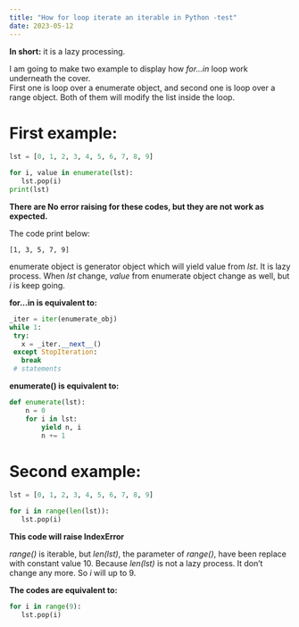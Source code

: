 ```yaml
---
title: "How for loop iterate an iterable in Python -test"
date: 2023-05-12
---
```



**In short:** 
it is a lazy processing.

I am going to make two example to display how *for...in* loop work underneath the cover.  
First one is loop over a enumerate object, and second one is loop over a range object. Both of them will modify the list inside the loop.

# First example:

```python
lst = [0, 1, 2, 3, 4, 5, 6, 7, 8, 9]

for i, value in enumerate(lst):
   lst.pop(i)
print(lst)
```

**There are No error raising for these codes, but they are not work as expected.**

The code print below:

```
[1, 3, 5, 7, 9] 
```

enumerate object is generator object which will yield value from *lst*. It is lazy process. 
When *lst* change, *value* from enumerate object change as well, but *i* is keep going. 

**for...in is equivalent to:**

```python
_iter = iter(enumerate_obj) 
while 1:
 try:
   x = _iter.__next__() 
 except StopIteration:
   break
 # statements
```

**enumerate() is equivalent to:**

```python
def enumerate(lst):
    n = 0
    for i in lst:
        yield n, i
        n += 1
```

# Second example:  
```python
lst = [0, 1, 2, 3, 4, 5, 6, 7, 8, 9]

for i in range(len(lst)):
   lst.pop(i)
```

**This code will raise IndexError**

*range()* is iterable, but *len(lst)*, the parameter of *range()*, have been replace with constant value 10. Because *len(lst)* is not a lazy process. It don’t change any more. So *i* will up to 9. 

**The codes are equivalent to:**

```python
for i in range(9):
   lst.pop(i)
```
